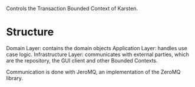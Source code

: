 Controls the Transaction Bounded Context of Karsten.

# Structure

Domain Layer: contains the domain objects
Application Layer: handles use case logic.
Infrastructure Layer: communicates with external parties, which are the repository, the GUI client and other Bounded Contexts.

Communication is done with JeroMQ, an implementation of the ZeroMQ library.
